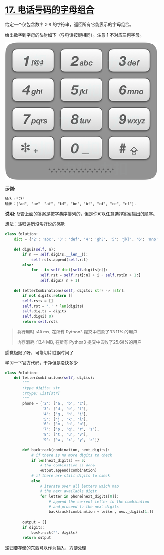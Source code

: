 # [17. 电话号码的字母组合](https://leetcode-cn.com/problems/letter-combinations-of-a-phone-number/)

给定一个仅包含数字 `2-9` 的字符串，返回所有它能表示的字母组合。

给出数字到字母的映射如下（与电话按键相同）。注意 1 不对应任何字母。

![img](assets/17_telephone_keypad.png)

**示例:**

```
输入："23"
输出：["ad", "ae", "af", "bd", "be", "bf", "cd", "ce", "cf"].
```

**说明:**
 尽管上面的答案是按字典序排列的，但是你可以任意选择答案输出的顺序。

想法：递归遍历没啥好说的感觉

```python
class Solution:
    dict = {'2': 'abc', '3': 'def', '4': 'ghi', '5': 'jkl', '6': 'mno', '7': 'pqrs', '8': 'tuv', '9': 'wxyz'}

    def digui(self, n):
        if n == self.digits.__len__():
            self.rsts.append(self.rst)
        else:
            for i in self.dict[self.digits[n]]:
                self.rst = self.rst[:n] + i + self.rst[n + 1:]
                self.digui( n + 1)

    def letterCombinations(self, digits: str) -> [str]:
        if not digits:return []
        self.rsts = []
        self.rst = '.' * len(digits)
        self.digits = digits
        self.digui( 0)
        return self.rsts
```

> 执行用时 :40 ms, 在所有 Python3 提交中击败了33.11% 的用户
>
> 内存消耗 :13.4 MB, 在所有 Python3 提交中击败了25.68%的用户

感觉极限了呀，可能切片耽误时间了

学习一下官方代码，干净但是没快多少

```python
class Solution:
    def letterCombinations(self, digits):
        """
        :type digits: str
        :rtype: List[str]
        """
        phone = {'2': ['a', 'b', 'c'],
                 '3': ['d', 'e', 'f'],
                 '4': ['g', 'h', 'i'],
                 '5': ['j', 'k', 'l'],
                 '6': ['m', 'n', 'o'],
                 '7': ['p', 'q', 'r', 's'],
                 '8': ['t', 'u', 'v'],
                 '9': ['w', 'x', 'y', 'z']}

        def backtrack(combination, next_digits):
            # if there is no more digits to check
            if len(next_digits) == 0:
                # the combination is done
                output.append(combination)
            # if there are still digits to check
            else:
                # iterate over all letters which map
                # the next available digit
                for letter in phone[next_digits[0]]:
                    # append the current letter to the combination
                    # and proceed to the next digits
                    backtrack(combination + letter, next_digits[1:])

        output = []
        if digits:
            backtrack("", digits)
        return output
```

递归要存储的东西可以作为输入，方便处理
